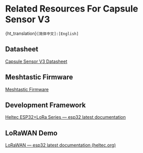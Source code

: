 # Related Resources For Capsule Sensor V3

{ht_translation}`[简体中文]:[English]`

## Datasheet

[Capsule Sensor V3 Datasheet](https://resource.heltec.cn/download/Heltec%20Capsule%20Sensor%20V3/CapSule%20Sensor%20V3.pdf)

## Meshtastic Firmware

[Meshtastic Firmware](https://resource.heltec.cn/download/Heltec%20Capsule%20Sensor%20V3/firmware.bin)

## Development Framework

[Heltec ESP32+LoRa Series — esp32 latest documentation](https://docs.heltec.org/en/node/esp32/quick_start.html)

## LoRaWAN  Demo

[LoRaWAN — esp32 latest documentation (heltec.org)](https://docs.heltec.org/en/node/esp32/lorawan/index.html)
